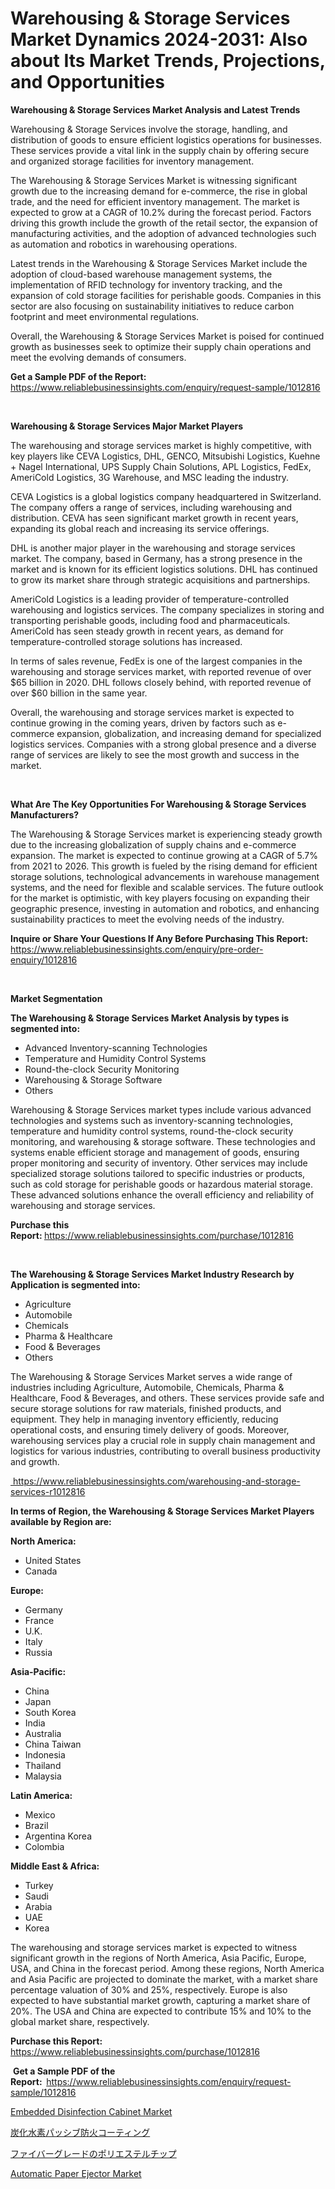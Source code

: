 <p><h1>Warehousing & Storage Services Market Dynamics 2024-2031: Also about Its Market Trends, Projections, and Opportunities</h1></p><p><strong>Warehousing & Storage Services Market Analysis and Latest Trends</strong></p>
<p><p>Warehousing & Storage Services involve the storage, handling, and distribution of goods to ensure efficient logistics operations for businesses. These services provide a vital link in the supply chain by offering secure and organized storage facilities for inventory management.</p><p>The Warehousing & Storage Services Market is witnessing significant growth due to the increasing demand for e-commerce, the rise in global trade, and the need for efficient inventory management. The market is expected to grow at a CAGR of 10.2% during the forecast period. Factors driving this growth include the growth of the retail sector, the expansion of manufacturing activities, and the adoption of advanced technologies such as automation and robotics in warehousing operations.</p><p>Latest trends in the Warehousing & Storage Services Market include the adoption of cloud-based warehouse management systems, the implementation of RFID technology for inventory tracking, and the expansion of cold storage facilities for perishable goods. Companies in this sector are also focusing on sustainability initiatives to reduce carbon footprint and meet environmental regulations.</p><p>Overall, the Warehousing & Storage Services Market is poised for continued growth as businesses seek to optimize their supply chain operations and meet the evolving demands of consumers.</p></p>
<p><strong>Get a Sample PDF of the Report:&nbsp;</strong> <a href="https://www.reliablebusinessinsights.com/enquiry/request-sample/1012816">https://www.reliablebusinessinsights.com/enquiry/request-sample/1012816</a></p>
<p>&nbsp;</p>
<p><strong>Warehousing & Storage Services Major Market Players</strong></p>
<p><p>The warehousing and storage services market is highly competitive, with key players like CEVA Logistics, DHL, GENCO, Mitsubishi Logistics, Kuehne + Nagel International, UPS Supply Chain Solutions, APL Logistics, FedEx, AmeriCold Logistics, 3G Warehouse, and MSC leading the industry.</p><p>CEVA Logistics is a global logistics company headquartered in Switzerland. The company offers a range of services, including warehousing and distribution. CEVA has seen significant market growth in recent years, expanding its global reach and increasing its service offerings.</p><p>DHL is another major player in the warehousing and storage services market. The company, based in Germany, has a strong presence in the market and is known for its efficient logistics solutions. DHL has continued to grow its market share through strategic acquisitions and partnerships.</p><p>AmeriCold Logistics is a leading provider of temperature-controlled warehousing and logistics services. The company specializes in storing and transporting perishable goods, including food and pharmaceuticals. AmeriCold has seen steady growth in recent years, as demand for temperature-controlled storage solutions has increased.</p><p>In terms of sales revenue, FedEx is one of the largest companies in the warehousing and storage services market, with reported revenue of over $65 billion in 2020. DHL follows closely behind, with reported revenue of over $60 billion in the same year.</p><p>Overall, the warehousing and storage services market is expected to continue growing in the coming years, driven by factors such as e-commerce expansion, globalization, and increasing demand for specialized logistics services. Companies with a strong global presence and a diverse range of services are likely to see the most growth and success in the market.</p></p>
<p>&nbsp;</p>
<p><strong>What Are The Key Opportunities For Warehousing & Storage Services Manufacturers?</strong></p>
<p><p>The Warehousing & Storage Services market is experiencing steady growth due to the increasing globalization of supply chains and e-commerce expansion. The market is expected to continue growing at a CAGR of 5.7% from 2021 to 2026. This growth is fueled by the rising demand for efficient storage solutions, technological advancements in warehouse management systems, and the need for flexible and scalable services. The future outlook for the market is optimistic, with key players focusing on expanding their geographic presence, investing in automation and robotics, and enhancing sustainability practices to meet the evolving needs of the industry.</p></p>
<p><strong>Inquire or Share Your Questions If Any Before Purchasing This Report:</strong> <a href="https://www.reliablebusinessinsights.com/enquiry/pre-order-enquiry/1012816">https://www.reliablebusinessinsights.com/enquiry/pre-order-enquiry/1012816</a></p>
<p>&nbsp;</p>
<p><strong>Market Segmentation</strong></p>
<p><strong>The Warehousing & Storage Services Market Analysis by types is segmented into:</strong></p>
<p><ul><li>Advanced Inventory-scanning Technologies</li><li>Temperature and Humidity Control Systems</li><li>Round-the-clock Security Monitoring</li><li>Warehousing & Storage Software</li><li>Others</li></ul></p>
<p><p>Warehousing & Storage Services market types include various advanced technologies and systems such as inventory-scanning technologies, temperature and humidity control systems, round-the-clock security monitoring, and warehousing & storage software. These technologies and systems enable efficient storage and management of goods, ensuring proper monitoring and security of inventory. Other services may include specialized storage solutions tailored to specific industries or products, such as cold storage for perishable goods or hazardous material storage. These advanced solutions enhance the overall efficiency and reliability of warehousing and storage services.</p></p>
<p><strong>Purchase this Report:&nbsp;</strong><a href="https://www.reliablebusinessinsights.com/purchase/1012816">https://www.reliablebusinessinsights.com/purchase/1012816</a></p>
<p>&nbsp;</p>
<p><strong>The Warehousing & Storage Services Market Industry Research by Application is segmented into:</strong></p>
<p><ul><li>Agriculture</li><li>Automobile</li><li>Chemicals</li><li>Pharma & Healthcare</li><li>Food & Beverages</li><li>Others</li></ul></p>
<p><p>The Warehousing & Storage Services Market serves a wide range of industries including Agriculture, Automobile, Chemicals, Pharma & Healthcare, Food & Beverages, and others. These services provide safe and secure storage solutions for raw materials, finished products, and equipment. They help in managing inventory efficiently, reducing operational costs, and ensuring timely delivery of goods. Moreover, warehousing services play a crucial role in supply chain management and logistics for various industries, contributing to overall business productivity and growth.</p></p>
<p><a href="https://www.reliablebusinessinsights.com/warehousing-and-storage-services-r1012816">&nbsp;https://www.reliablebusinessinsights.com/warehousing-and-storage-services-r1012816</a></p>
<p><strong>In terms of Region, the Warehousing & Storage Services Market Players available by Region are:</strong></p>
<p>
    <p> <strong> North America: </strong>
        <ul>
            <li>United States</li>
            <li>Canada</li>
        </ul>
        </p> 
    <p> <strong> Europe: </strong>
        <ul>
            <li>Germany</li>
            <li>France</li>
            <li>U.K.</li>
            <li>Italy</li>
            <li>Russia</li>
        </ul>
        </p> 
    <p> <strong> Asia-Pacific: </strong>
        <ul>
            <li>China</li>
            <li>Japan</li>
            <li>South Korea</li>
            <li>India</li>
            <li>Australia</li>
            <li>China Taiwan</li>
            <li>Indonesia</li>
            <li>Thailand</li>
            <li>Malaysia</li>
        </ul>
        </p> 
    <p> <strong> Latin America: </strong>
        <ul>
            <li>Mexico</li>
            <li>Brazil</li>
            <li>Argentina Korea</li>
            <li>Colombia</li>
        </ul>
        </p> 
    <p> <strong> Middle East & Africa: </strong>
        <ul>
            <li>Turkey</li>
            <li>Saudi</li>
            <li>Arabia</li>
            <li>UAE</li>
            <li>Korea</li>
        </ul>
    </p>
    </p>
<p><p>The warehousing and storage services market is expected to witness significant growth in the regions of North America, Asia Pacific, Europe, USA, and China in the forecast period. Among these regions, North America and Asia Pacific are projected to dominate the market, with a market share percentage valuation of 30% and 25%, respectively. Europe is also expected to have substantial market growth, capturing a market share of 20%. The USA and China are expected to contribute 15% and 10% to the global market share, respectively.</p></p>
<p><strong>Purchase this Report: </strong><a href="https://www.reliablebusinessinsights.com/purchase/1012816">https://www.reliablebusinessinsights.com/purchase/1012816</a></p>
<p>&nbsp;<strong>Get a Sample PDF of the Report:&nbsp;&nbsp;</strong><a href="https://www.reliablebusinessinsights.com/enquiry/request-sample/1012816">https://www.reliablebusinessinsights.com/enquiry/request-sample/1012816</a></p>
<p><strong></strong></p>
<p><p><a href="https://github.com/almainyongb/Market-Research-Report-List-1/blob/main/embedded-disinfection-cabinet-market.md">Embedded Disinfection Cabinet Market</a></p><p><a href="https://github.com/VinceMarvin1/Market-Research-Report-List-1/blob/main/2179347171133.md">炭化水素パッシブ防火コーティング</a></p><p><a href="https://github.com/DayanaRunolfsdottir/Market-Research-Report-List-1/blob/main/2485929171134.md">ファイバーグレードのポリエステルチップ</a></p><p><a href="https://github.com/claudianurdin/Market-Research-Report-List-1/blob/main/automatic-paper-ejector-market.md">Automatic Paper Ejector Market</a></p></p>